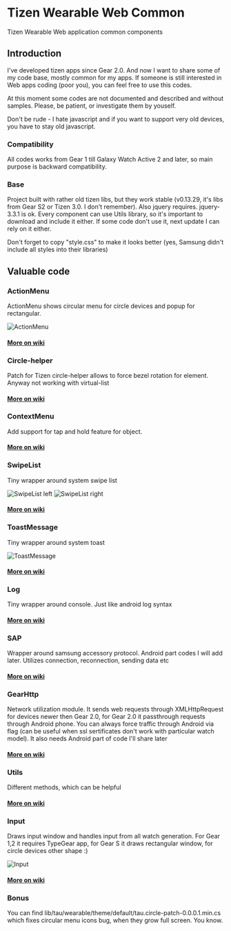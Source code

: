 # Tizen Wearable Web Common
Tizen Wearable Web application common components

## Introduction
I've developed tizen apps since Gear 2.0. And now I want to share some of my code base, mostly common for my apps. If someone is still interested in Web apps coding (poor you), you can feel free to use this codes.

At this moment some codes are not documented and described and without samples. Please, be patient, or investigate them by youself.

Don't be rude - I hate javascript and if you want to support very old devices, you have to stay old javascript.

### Compatibility
All codes works from Gear 1 till Galaxy Watch Active 2 and later, so main purpose is backward compatibility.

### Base
Project built with rather old tizen libs, but they work stable (v0.13.29, it's libs from Gear S2 or Tizen 3.0. I don't remember). Also jquery requires. jquery-3.3.1 is ok. Every component can use Utils library, so it's important to download and include it either. If some code don't use it, next update I can rely on it either.

Don't forget to copy "style.css" to make it looks better (yes, Samsung didn't include all styles into their libraries)


## Valuable code
### ActionMenu
ActionMenu shows circular menu for circle devices and popup for rectangular.

![ActionMenu](/screenshots/actionMenu.png)

#### [More on wiki](https://github.com/RumataEstorish/TizenWearableWebCommon/wiki/ActionMenu)

### Circle-helper
Patch for Tizen circle-helper allows to force bezel rotation for element. Anyway not working with virtual-list

#### [More on wiki](https://github.com/RumataEstorish/TizenWearableWebCommon/wiki/CircleHelper)

### ContextMenu
Add support for tap and hold feature for object.

#### [More on wiki](https://github.com/RumataEstorish/TizenWearableWebCommon/wiki/ContextMenu)

### SwipeList
Tiny wrapper around system swipe list

![SwipeList left](/screenshots/swipeListLeft.png)
![SwipeList right](/screenshots/swipeListRight.png)

#### [More on wiki](https://github.com/RumataEstorish/TizenWearableWebCommon/wiki/SwipeList)

### ToastMessage
Tiny wrapper around system toast

![ToastMessage](/screenshots/toastMessage.png)

#### [More on wiki](https://github.com/RumataEstorish/TizenWearableWebCommon/wiki/ToastMessage)

### Log
Tiny wrapper around console. Just like android log syntax
#### [More on wiki](https://github.com/RumataEstorish/TizenWearableWebCommon/wiki/Log)

### SAP
Wrapper around samsung accessory protocol. Android part codes I will add later. Utilizes connection, reconnection, sending data etc
#### [More on wiki](https://github.com/RumataEstorish/TizenWearableWebCommon/wiki/SAP)

### GearHttp
Network utilization module. It sends web requests through XMLHttpRequest for devices newer then Gear 2.0, for Gear 2.0 it passthrough requests through Android phone. You can always force traffic through Android via flag (can be useful when ssl sertificates don't work with particular watch model). It also needs Android part of code I'll share later
#### [More on wiki](https://github.com/RumataEstorish/TizenWearableWebCommon/wiki/SAP#internet-handle-with-gearhttp)

### Utils
Different methods, which can be helpful
#### [More on wiki](https://github.com/RumataEstorish/TizenWearableWebCommon/wiki/Utils)

### Input
Draws input window and handles input from all watch generation. For Gear 1,2 it requires TypeGear app, for Gear S it draws rectangular window, for circle devices other shape :)

![Input](/screenshots/input.png)

#### [More on wiki](https://github.com/RumataEstorish/TizenWearableWebCommon/wiki/Input)

### Bonus
You can find lib/tau/wearable/theme/default/tau.circle-patch-0.0.0.1.min.cs which fixes circular menu icons bug, when they grow full screen. You know.
